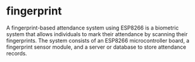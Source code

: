# fingerprint
 A fingerprint-based attendance system using ESP8266 is a biometric system that allows individuals to mark their attendance by scanning their fingerprints. The system consists of an ESP8266 microcontroller board, a fingerprint sensor module, and a server or database to store attendance records.
